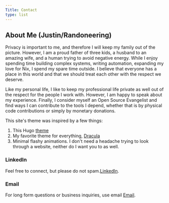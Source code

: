 ```yaml
---
Title: Contact
type: list
---
```


## About Me (Justin/Randoneering)

Privacy is important to me, and therefore I will keep my family out of the picture. However, I am a proud father of three kids, a husband to an amazing wife, and a human trying to avoid negative energy. While I enjoy spending time building complex systems, writing automation, expanding my love for Nix, I spend my spare time outside. I believe that everyone has a place in this world and that we should treat each other with the respect we deserve.

Like my personal life, I like to keep my professional life private as well out of the respect for the people I work with. However, I am happy to speak about my experience. Finally, I consider myself an Open Source Evangelist and find ways I can contribute to the tools I depend, whether that is by physical code contributions or simply by monetary donations.

This site's theme was inspired by a few things:
1) This Hugo [theme](https://github.com/charlola/hugo-theme-charlolamode)
2) My favorite theme for everything, [Dracula](https://draculatheme.com/)
3) Minimal flashy animations. I don't need a headache trying to look through a website, neither do I want you to as well.


### LinkedIn
Feel free to connect, but please do not spam.[LinkedIn](https://www.linkedin.com/in/justin-frye-b4b14763/).


### Email
For long form questions or business inquiries, use email [Email](justin@randoneering.tech).
